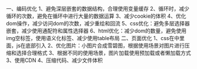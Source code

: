 一、编码优化
    1、避免深层嵌套的数据结构，合理使用变量缓存
    2、循环时，减少循环的次数，避免在循环中进行大量的数据运算
    3、减少cookie的体积
    4、优化dom操作，减少访问dom的次数，减少重绘和回流
    5、css优化：避免多层选择器嵌套，减少使用通配符和属性选择器
    6、html优化：减少dom的数量，避免使用img空标签，使用语义化标签、减少使用table布局
二、页面优化
    1、css在<head></head>中里面，js在<body></body>底部引入
    2、优化图片：小图片合成雪碧图，根据使用场景对图片进行压缩和选择合理格式
    3、根据不同的使用场景，图片加载使用预加载或者懒加载方式
    3、使用CDN
    4、压缩代码、减少文件体积